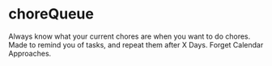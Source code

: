 # choreQueue
Always know what your current chores are when you want to do chores. Made to remind you of tasks, and repeat them after X Days. Forget Calendar Approaches.

